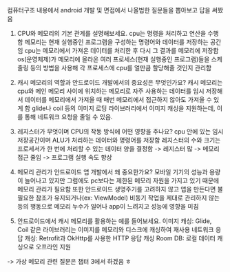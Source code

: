 컴퓨터구조 내용에서 android 개발 및 면접에서 나올법한 질문들을 뽑아보고 답을 써봤음

1. CPU와 메모리의 기본 관계를 설명해보세요.
   cpu는 명령을 처리하고 연산을 수행함
   메모리는 현재 실행중인 프로그램을 구성하는 명령어와 데이터를 저장하는 공간임
   cpu는 메모리에서 가져온 데이터를 처리한 후 다시 그 결과를 메모리에 저장함
   os(운영체제)가 메모리에 올라온 여러 프로세스(현재 실행중인 프로그램)들을 스케줄링 등의 방법을 사용해 각 프로세스에 cpu를 얼만큼 할당해줄 것인지 관리함

2. 캐시 메모리의 역할과 안드로이드 개발에서의 중요성은 무엇인가요?
   캐시 메모리는 cpu와 메인 메모리 사이에 위치하는 메모리로 자주 사용하는 데이터를 임시 저장해서 데이터를 메모리에서 가져올 때 매번 메모리에서 접근하지 않아도 가져올 수 있게 함
   glide나 coil 등의 이미지 로딩 라이브러리에서 이미지 캐싱을 지원하는데, 이를 통해 네트워크 요청을 줄일 수 있음.

3. 레지스터가 무엇이며 CPU의 작동 방식에 어떤 영향을 주나요?
   cpu 안에 있는 임시 저장공간이며 ALU가 처리하는 데이터와 명령어를 저장함
   레지스터의 수와 크기는 프로세서가 한 번에 처리할 수 있는 데이터 양을 결정함
   -> 레지스터 많 -> 메모리 접근 줄임 -> 프로그램 실행 속도 향상

4. 메모리 관리가 안드로이드 앱 개발에서 왜 중요한가요?
   모바일 기기의 성능과 용량이 늘어나고 있지만 그럼에도 pc보다는 제한된 메모리 자원을 가지고 있기 때문에 메모리 관리가 필요함
   또한 안드로이드 생명주기를 고려하지 않고 앱을 만든다면 불필요한 참조가 유지되거나(ex: ViewModel) 비동기 작업을 제대로 관리하지 않는 등의 행동으로 메모리 누수가 일어나 app이 느려지고 성능에 영향을 미침

5. 안드로이드에서 캐시 메모리를 활용하는 예를 들어보세요.
   이미지 캐싱: Glide, Coil 같은 라이브러리는 이미지를 메모리와 디스크에 캐싱하여 재사용
   네트워크 응답 캐싱: Retrofit과 OkHttp를 사용한 HTTP 응답 캐싱
   Room DB: 로컬 데이터 캐싱으로 오프라인 지원

-> 가상 메모리 관련 질문은 챕터 3에서 하겠음 ㅎ

